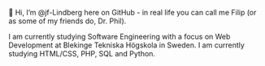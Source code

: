 👋 Hi, I’m @jf-Lindberg here on GitHub - in real life you can call me Filip (or as some of my friends do, Dr. Phil).

I am currently studying Software Engineering with a focus on Web Development at Blekinge Tekniska Högskola in Sweden. I am currently studying HTML/CSS, PHP, SQL and Python.
